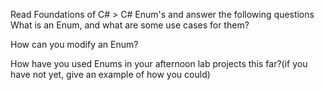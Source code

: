 Read Foundations of C# > C# Enum's and answer the following questions
What is an Enum, and what are some use cases for them?

How can you modify an Enum?

How have you used Enums in your afternoon lab projects this far?(if you have not yet, give an example of how you could)
